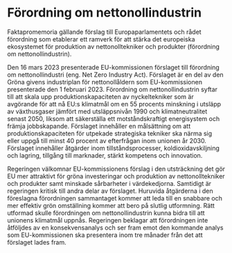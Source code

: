 # Förordning om nettonollindustrin

Faktapromemoria gällande förslag till Europaparlamentets och rådet förordning som etablerar ett ramverk för att stärka det europeiska ekosystemet för produktion
av nettonolltekniker och produkter (förordning om nettonollindustrin).

Den 16 mars 2023 presenterade EU-kommissionen förslaget till förordning om nettonollindustri (eng. Net Zero Industry Act). Förslaget är en del av den Gröna givens industriplan för nettonollåldern som EU-kommissionen presenterade den 1 februari 2023. Förordning om nettonollindustrin syftar till att skala upp produktionskapaciteten av nyckeltekniker som är avgörande för att nå EU:s klimatmål om en 55 procents minskning i utsläpp av växthusgaser jämfört med utsläppsnivån 1990 och klimatneutralitet senast 2050, liksom att säkerställa ett motståndskraftigt energisystem och främja jobbskapande. Förslaget innehåller en målsättning om att produktionskapaciteten för utpekade strategiska tekniker ska närma sig eller uppgå till minst 40 procent av efterfrågan inom unionen år 2030. Förslaget innehåller åtgärder inom tillståndsprocesser, koldioxidavskiljning och lagring, tillgång till marknader, stärkt kompetens och innovation.

Regeringen välkomnar EU-kommissionens förslag i den utsträckning det gör EU mer attraktivt för gröna investeringar och produktion av nettonolltekniker och produkter samt minskade sårbarheter i värdekedjorna. Samtidigt är regeringen kritisk till andra delar av förslaget. Huruvida åtgärderna i den föreslagna förordningen sammantaget kommer att leda till en snabbare och mer effektiv grön omställning kommer att bero på slutlig utformning. Rätt utformad skulle förordningen om nettonollindustrin kunna bidra till att unionens klimatmål uppnås. Regeringen beklagar att förordningen inte åtföljdes av en konsekvensanalys och ser fram emot den kommande analys som EU-kommissionen ska presentera inom tre månader från det att förslaget lades fram.
